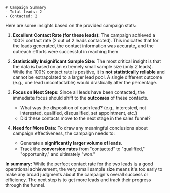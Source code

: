 
    # Campaign Summary
    - Total leads: 2
    - Contacted: 2
    

Here are some insights based on the provided campaign stats:

1.  **Excellent Contact Rate (for these leads):** The campaign achieved a 100% contact rate (2 out of 2 leads contacted). This indicates that for the leads generated, the contact information was accurate, and the outreach efforts were successful in reaching them.

2.  **Statistically Insignificant Sample Size:** The most critical insight is that the data is based on an extremely small sample size (only 2 leads). While the 100% contact rate is positive, it is **not statistically reliable** and cannot be extrapolated to a larger lead pool. A single different outcome (e.g., one lead uncontactable) would drastically alter the percentage.

3.  **Focus on Next Steps:** Since all leads have been contacted, the immediate focus should shift to the **outcomes** of these contacts.
    *   What was the disposition of each lead? (e.g., interested, not interested, qualified, disqualified, set appointment, etc.)
    *   Did these contacts move to the next stage in the sales funnel?

4.  **Need for More Data:** To draw any meaningful conclusions about campaign effectiveness, the campaign needs to:
    *   Generate a **significantly larger volume of leads**.
    *   Track the **conversion rates** from "contacted" to "qualified," "opportunity," and ultimately "won."

**In summary:** While the perfect contact rate for the two leads is a good operational achievement, the very small sample size means it's too early to make any broad judgments about the campaign's overall success or efficiency. The next step is to get more leads and track their progress through the funnel.